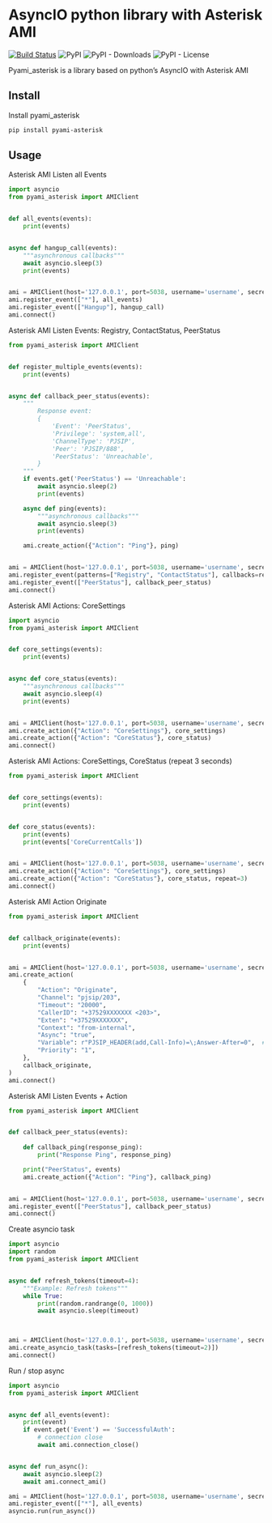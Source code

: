 AsyncIO python library with Asterisk AMI
========================================

[![Build Status](https://travis-ci.com/streltsovdenis/pyami_asterisk.svg?branch=main)](https://travis-ci.com/streltsovdenis/pyami_asterisk)
![PyPI](https://img.shields.io/pypi/v/pyami_asterisk)
![PyPI - Downloads](https://img.shields.io/pypi/dm/pyami_asterisk?color=green)
![PyPI - License](https://img.shields.io/pypi/l/pyami-asterisk?color=green)

Pyami_asterisk is a library based on python’s AsyncIO with Asterisk AMI

Install
-------

Install pyami_asterisk

```bash
pip install pyami-asterisk
```

Usage
-----

Asterisk AMI Listen all Events

```python
import asyncio
from pyami_asterisk import AMIClient


def all_events(events):
    print(events)


async def hangup_call(events):
    """asynchronous callbacks"""
    await asyncio.sleep(3)
    print(events)


ami = AMIClient(host='127.0.0.1', port=5038, username='username', secret='password')
ami.register_event(["*"], all_events)
ami.register_event(["Hangup"], hangup_call)
ami.connect()
```

Asterisk AMI Listen Events: Registry, ContactStatus, PeerStatus

```python
from pyami_asterisk import AMIClient


def register_multiple_events(events):
    print(events)


async def callback_peer_status(events):
    """
        Response event:
        {
            'Event': 'PeerStatus', 
            'Privilege': 'system,all',
            'ChannelType': 'PJSIP', 
            'Peer': 'PJSIP/888', 
            'PeerStatus': 'Unreachable',
        }
    """
    if events.get('PeerStatus') == 'Unreachable':
        await asyncio.sleep(2)
        print(events)

    async def ping(events):
        """asynchronous callbacks"""
        await asyncio.sleep(3)
        print(events)

    ami.create_action({"Action": "Ping"}, ping)


ami = AMIClient(host='127.0.0.1', port=5038, username='username', secret='password')
ami.register_event(patterns=["Registry", "ContactStatus"], callbacks=register_multiple_events)
ami.register_event(["PeerStatus"], callback_peer_status)
ami.connect()
```

Asterisk AMI Actions: CoreSettings

```python
import asyncio
from pyami_asterisk import AMIClient


def core_settings(events):
    print(events)


async def core_status(events):
    """asynchronous callbacks"""
    await asyncio.sleep(4)
    print(events)


ami = AMIClient(host='127.0.0.1', port=5038, username='username', secret='password')
ami.create_action({"Action": "CoreSettings"}, core_settings)
ami.create_action({"Action": "CoreStatus"}, core_status)
ami.connect()
```

Asterisk AMI Actions: CoreSettings, CoreStatus (repeat 3 seconds)

```python
from pyami_asterisk import AMIClient


def core_settings(events):
    print(events)


def core_status(events):
    print(events)
    print(events['CoreCurrentCalls'])


ami = AMIClient(host='127.0.0.1', port=5038, username='username', secret='password')
ami.create_action({"Action": "CoreSettings"}, core_settings)
ami.create_action({"Action": "CoreStatus"}, core_status, repeat=3)
ami.connect()
```

Asterisk AMI Action Originate

```python
from pyami_asterisk import AMIClient


def callback_originate(events):
    print(events)


ami = AMIClient(host='127.0.0.1', port=5038, username='username', secret='password')
ami.create_action(
    {
        "Action": "Originate",
        "Channel": "pjsip/203",
        "Timeout": "20000",
        "CallerID": "+37529XXXXXXX <203>",
        "Exten": "+37529XXXXXXX",
        "Context": "from-internal",
        "Async": "true",
        "Variable": r"PJSIP_HEADER(add,Call-Info)=\;Answer-After=0",  # or multiple Variable ['var=1', 'var=2']
        "Priority": "1",
    },
    callback_originate,
)
ami.connect()
```

Asterisk AMI Listen Events + Action

```python
from pyami_asterisk import AMIClient


def callback_peer_status(events):
    
    def callback_ping(response_ping):
        print("Response Ping", response_ping)

    print("PeerStatus", events)
    ami.create_action({"Action": "Ping"}, callback_ping)


ami = AMIClient(host='127.0.0.1', port=5038, username='username', secret='password')
ami.register_event(["PeerStatus"], callback_peer_status)
ami.connect()
```

Create asyncio task

``` python
import asyncio
import random
from pyami_asterisk import AMIClient


async def refresh_tokens(timeout=4):
    """Example: Refresh tokens"""
    while True:
        print(random.randrange(0, 1000))
        await asyncio.sleep(timeout)
    


ami = AMIClient(host='127.0.0.1', port=5038, username='username', secret='password')
ami.create_asyncio_task(tasks=[refresh_tokens(timeout=2)])
ami.connect()
```

Run / stop async

``` python
import asyncio
from pyami_asterisk import AMIClient


async def all_events(event):
    print(event)
    if event.get('Event') == 'SuccessfulAuth':
        # connection close
        await ami.connection_close()


async def run_async():
    await asyncio.sleep(2)
    await ami.connect_ami()

ami = AMIClient(host='127.0.0.1', port=5038, username='username', secret='password')
ami.register_event(["*"], all_events)
asyncio.run(run_async())
```
